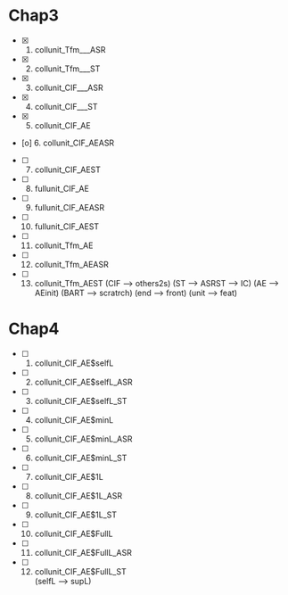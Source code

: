 # Chap3
* [x]    1. collunit_Tfm___ASR
* [x]    2. collunit_Tfm___ST
* [x]    3. collunit_CIF___ASR 
* [x]    4. collunit_CIF___ST  
* [x]    5. collunit_CIF_AE    
  * [o]  6. collunit_CIF_AEASR 
  * [ ]  7. collunit_CIF_AEST  
* [ ]    8. fullunit_CIF_AE
  * [ ]  9. fullunit_CIF_AEASR
  * [ ] 10. fullunit_CIF_AEST
* [ ]   11. collunit_Tfm_AE
  * [ ] 12. collunit_Tfm_AEASR
  * [ ] 13. collunit_Tfm_AEST
(CIF   --> others2s)
(ST    --> ASRST     --> IC)
(AE    --> AEinit)
(BART  --> scratrch)
(end   --> front)
(unit  --> feat)

# Chap4
* [ ]  1. collunit_CIF_AE$selfL   
* [ ]  2. collunit_CIF_AE$selfL_ASR 
* [ ]  3. collunit_CIF_AE$selfL_ST  
* [ ]  4. collunit_CIF_AE$minL     
* [ ]  5. collunit_CIF_AE$minL_ASR 
* [ ]  6. collunit_CIF_AE$minL_ST  
* [ ]  7. collunit_CIF_AE$1L     
* [ ]  8. collunit_CIF_AE$1L_ASR 
* [ ]  9. collunit_CIF_AE$1L_ST  
* [ ] 10. collunit_CIF_AE$FullL     
* [ ] 11. collunit_CIF_AE$FullL_ASR 
* [ ] 12. collunit_CIF_AE$FullL_ST  
(selfL --> supL)
